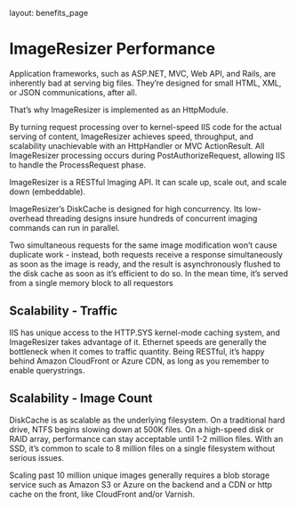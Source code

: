 layout: benefits_page


# ImageResizer Performance

Application frameworks, such as ASP.NET, MVC, Web API, and Rails, are inherently bad at serving big files. They’re designed for small HTML, XML, or JSON communications, after all.

That’s why ImageResizer is implemented as an HttpModule.

By turning request processing over to kernel-speed IIS code for the actual serving of content, ImageResizer achieves speed, throughput, and scalability unachievable with an HttpHandler or MVC ActionResult. All ImageResizer processing occurs during PostAuthorizeRequest, allowing IIS to handle the ProcessRequest phase.

ImageResizer is a RESTful Imaging API. It can scale up, scale out, and scale down (embeddable). 

ImageResizer’s DiskCache is designed for high concurrency. Its low-overhead threading designs insure hundreds of concurrent imaging commands can run in parallel. 

Two simultaneous requests for the same image modification won’t cause duplicate work - instead, both requests receive a response simultaneously as soon as the image is ready, and the result is asynchronously flushed to the disk cache as soon as it’s efficient to do so. In the mean time, it’s served from a single memory block to all requestors

## Scalability - Traffic

IIS has unique access to the HTTP.SYS kernel-mode caching system, and ImageResizer takes advantage of it. Ethernet speeds are generally the bottleneck when it comes to traffic quantity. Being RESTful, it’s happy behind Amazon CloudFront or Azure CDN, as long as you remember to enable querystrings.

## Scalability - Image Count

DiskCache is as scalable as the underlying filesystem. On a traditional hard drive, NTFS begins slowing down at 500K files. On a high-speed disk or RAID array, performance can stay acceptable until 1-2 million files. With an SSD, it’s common to scale to 8 million files on a single filesystem without serious issues. 

Scaling past 10 million unique images generally requires a blob storage service such as Amazon S3 or Azure on the backend and a CDN or http cache on the front, like CloudFront and/or Varnish.




